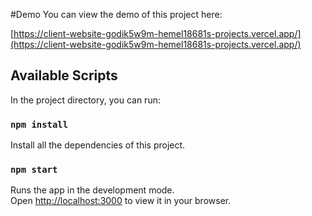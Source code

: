 #Demo
You can view the demo of this project here: 

[https://client-website-godik5w9m-hemel18681s-projects.vercel.app/](https://client-website-godik5w9m-hemel18681s-projects.vercel.app/)

## Available Scripts

In the project directory, you can run:

### `npm install`

Install all the dependencies of this project.

### `npm start`

Runs the app in the development mode.\
Open [http://localhost:3000](http://localhost:3000) to view it in your browser.
